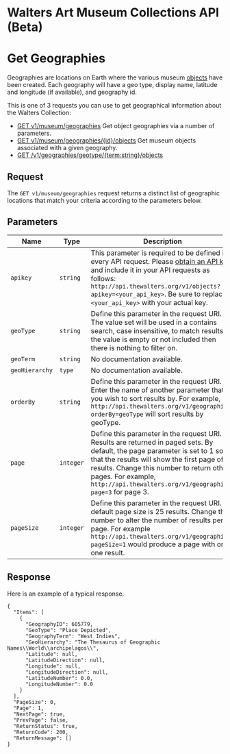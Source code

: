 Walters Art Museum Collections API (Beta)
================================================================================


# Get Geographies

Geographies are locations on Earth where the various museum [objects](/objects.md) have been created. Each geography  will have a geo type, display name, latitude and longitude (if available), and geography id.

This is one of 3 requests you can use to get geographical information about the Walters Collection:
- [GET v1/museum/geographies](/geographies-get.md) Get object geographies via a number of parameters.
- [GET v1/museum/geographies/{id}/objects](/geographies-objects.md) Get museum objects associated with a given geography.
- [GET /v1/geographies/geotype/{term:string}/objects](/geographies-objects-geotype.md)


## Request

The `GET v1/museum/geographies` request returns a distinct list of geographic locations that match your criteria according to the parameters below. 


## Parameters

Name | Type | Description
-----|------|--------------
`apikey` | `string` | This parameter is required to be defined in every API request. Please [obtain an API key](http://api.thewalters.org/) and include it in your API requests as follows: `http://api.thewalters.org/v1/objects?apikey=<your_api_key>`. Be sure to replace `<your_api_key>` with your actual key. 
`geoType` | `string` | Define this parameter in the request URI. The value set will be used in a contains search, case insensitive, to match results.  If the value is empty or not included then there is nothing to filter on.
`geoTerm` | `string` | No documentation available.
`geoHierarchy` | `type` | No documentation available. 
`orderBy` | `string` | Define this parameter in the request URI. Enter the name of another parameter that you wish to sort results by. For example, `http://api.thewalters.org/v1/geographies?orderBy=geoType` will sort results by geoType.
`page` | `integer` | Define this parameter in the request URI. Results are returned in paged sets. By default, the page parameter is set to 1 so that the results will show the first page of results. Change this number to return other pages. For example, `http://api.thewalters.org/v1/geographies?page=3` for page 3. 
`pageSize` | `integer` | Define this parameter in the request URI. By default page size is 25 results. Change this number to alter the number of results per page. For example `http://api.thewalters.org/v1/geographies?pageSize=1` would produce a page with only one result.


## Response

Here is an example of a typical response.

```
{
  "Items": [
    {
      "GeographyID": 605779,
      "GeoType": "Place Depicted",
      "GeographyTerm": "West Indies",
      "GeoHierarchy": "The Thesaurus of Geographic Names\\World\\archipelagos\\",
      "Latitude": null,
      "LatitudeDirection": null,
      "Longitude": null,
      "LongitudeDirection": null,
      "LatitudeNumber": 0.0,
      "LongitudeNumber": 0.0
    }
  ],
  "PageSize": 0,
  "Page": 1,
  "NextPage": true,
  "PrevPage": false,
  "ReturnStatus": true,
  "ReturnCode": 200,
  "ReturnMessage": []
}
```
